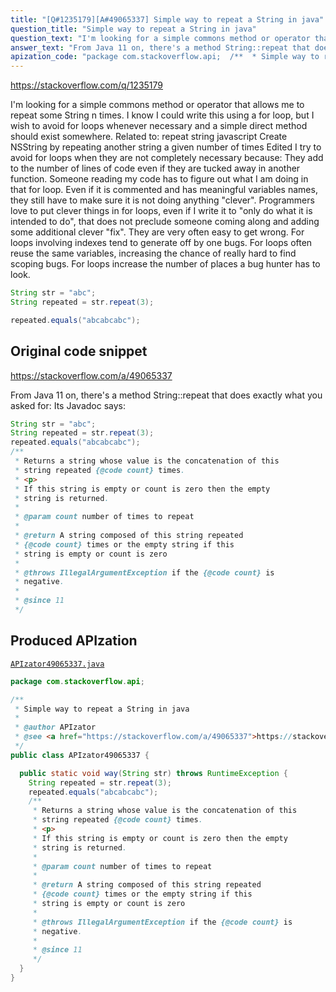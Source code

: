 ```yaml
---
title: "[Q#1235179][A#49065337] Simple way to repeat a String in java"
question_title: "Simple way to repeat a String in java"
question_text: "I'm looking for a simple commons method or operator that allows me to repeat some String n times. I know I could write this using a for loop, but I wish to avoid for loops whenever necessary and a simple direct method should exist somewhere. Related to: repeat string javascript Create NSString by repeating another string a given number of times Edited I try to avoid for loops when they are not completely necessary because: They add to the number of lines of code even if they are tucked away in another function. Someone reading my code has to figure out what I am doing in that for loop. Even if it is commented and has meaningful variables names, they still have to make sure it is not doing anything \"clever\". Programmers love to put clever things in for loops, even if I write it to \"only do what it is intended to do\", that does not preclude someone coming along and adding some additional clever \"fix\". They are very often easy to get wrong. For loops involving indexes tend to generate off by one bugs. For loops often reuse the same variables, increasing the chance of really hard to find scoping bugs. For loops increase the number of places a bug hunter has to look."
answer_text: "From Java 11 on, there's a method String::repeat that does exactly what you asked for: Its Javadoc says:"
apization_code: "package com.stackoverflow.api;  /**  * Simple way to repeat a String in java  *  * @author APIzator  * @see <a href=\"https://stackoverflow.com/a/49065337\">https://stackoverflow.com/a/49065337</a>  */ public class APIzator49065337 {    public static void way(String str) throws RuntimeException {     String repeated = str.repeat(3);     repeated.equals(\"abcabcabc\");     /**      * Returns a string whose value is the concatenation of this      * string repeated {@code count} times.      * <p>      * If this string is empty or count is zero then the empty      * string is returned.      *      * @param count number of times to repeat      *      * @return A string composed of this string repeated      * {@code count} times or the empty string if this      * string is empty or count is zero      *      * @throws IllegalArgumentException if the {@code count} is      * negative.      *      * @since 11      */   } }"
---
```


https://stackoverflow.com/q/1235179

I&#x27;m looking for a simple commons method or operator that allows me to repeat some String n times. I know I could write this using a for loop, but I wish to avoid for loops whenever necessary and a simple direct method should exist somewhere.
Related to:
repeat string javascript
Create NSString by repeating another string a given number of times
Edited
I try to avoid for loops when they are not completely necessary because:
They add to the number of lines of code even if they are tucked away in another function.
Someone reading my code has to figure out what I am doing in that for loop. Even if it is commented and has meaningful variables names, they still have to make sure it is not doing anything &quot;clever&quot;.
Programmers love to put clever things in for loops, even if I write it to &quot;only do what it is intended to do&quot;, that does not preclude someone coming along and adding some additional clever &quot;fix&quot;.
They are very often easy to get wrong. For loops involving indexes tend to generate off by one bugs.
For loops often reuse the same variables, increasing the chance of really hard to find scoping bugs.
For loops increase the number of places a bug hunter has to look.


```java
String str = "abc";
String repeated = str.repeat(3);

repeated.equals("abcabcabc");
```


## Original code snippet

https://stackoverflow.com/a/49065337

From Java 11 on, there&#x27;s a method String::repeat that does exactly what you asked for:
Its Javadoc says:

```java
String str = "abc";
String repeated = str.repeat(3);
repeated.equals("abcabcabc");
/**
 * Returns a string whose value is the concatenation of this
 * string repeated {@code count} times.
 * <p>
 * If this string is empty or count is zero then the empty
 * string is returned.
 *
 * @param count number of times to repeat
 *
 * @return A string composed of this string repeated
 * {@code count} times or the empty string if this
 * string is empty or count is zero
 *
 * @throws IllegalArgumentException if the {@code count} is
 * negative.
 *
 * @since 11
 */
```

## Produced APIzation

[`APIzator49065337.java`](https://github.com/pasqualesalza/apization-temp-data/raw/master/apizations/java/APIzator49065337.java)

```java
package com.stackoverflow.api;

/**
 * Simple way to repeat a String in java
 *
 * @author APIzator
 * @see <a href="https://stackoverflow.com/a/49065337">https://stackoverflow.com/a/49065337</a>
 */
public class APIzator49065337 {

  public static void way(String str) throws RuntimeException {
    String repeated = str.repeat(3);
    repeated.equals("abcabcabc");
    /**
     * Returns a string whose value is the concatenation of this
     * string repeated {@code count} times.
     * <p>
     * If this string is empty or count is zero then the empty
     * string is returned.
     *
     * @param count number of times to repeat
     *
     * @return A string composed of this string repeated
     * {@code count} times or the empty string if this
     * string is empty or count is zero
     *
     * @throws IllegalArgumentException if the {@code count} is
     * negative.
     *
     * @since 11
     */
  }
}

```